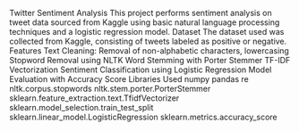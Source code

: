 Twitter Sentiment Analysis
This project performs sentiment analysis on tweet data sourced from Kaggle using basic natural language processing techniques and a logistic regression model.
Dataset
The dataset used was collected from Kaggle, consisting of tweets labeled as positive or negative.
Features
Text Cleaning: Removal of non-alphabetic characters, lowercasing
Stopword Removal using NLTK
Word Stemming with Porter Stemmer
TF-IDF Vectorization
Sentiment Classification using Logistic Regression
Model Evaluation with Accuracy Score
Libraries Used
numpy
pandas
re
nltk.corpus.stopwords
nltk.stem.porter.PorterStemmer
sklearn.feature_extraction.text.TfidfVectorizer
sklearn.model_selection.train_test_split
sklearn.linear_model.LogisticRegression
sklearn.metrics.accuracy_score
